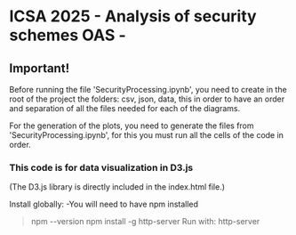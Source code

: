 # ICSA 2025 - Analysis of security schemes OAS -

## Important!
Before running the file 'SecurityProcessing.ipynb', you need to create in the root of the project the folders: csv, json, data, this in order to have an order and separation of all the files needed for each of the diagrams.

For the generation of the plots, you need to generate the files from 'SecurityProcessing.ipynb', for this you must run all the cells of the code in order.


### This code is for data visualization in D3.js
(The D3.js library is directly included in the index.html file.)

Install globally:
-You will need to have npm installed

> npm --version
> npm install -g http-server
> Run with: http-server